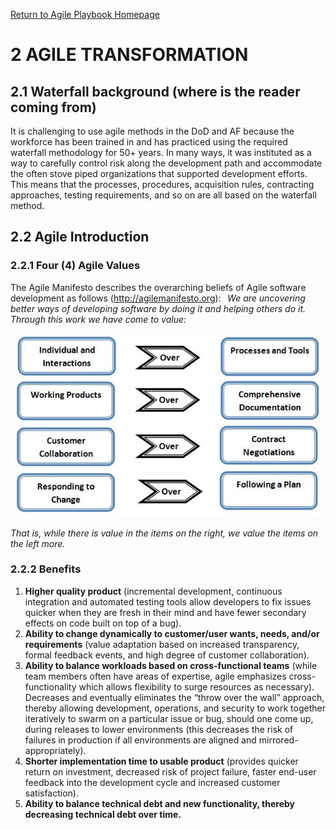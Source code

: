 [Return to Agile Playbook Homepage](https://wwalski.github.io/AgilePB_TOC/)
# 2	AGILE TRANSFORMATION
## 2.1	Waterfall background (where is the reader coming from)
It is challenging to use agile methods in the DoD and AF because the workforce has been trained in and has practiced using the required waterfall methodology for 50+ years.  In many ways, it was instituted as a way to carefully control risk along the development path and accommodate the often stove piped organizations that supported development efforts.  This means that the processes, procedures, acquisition rules, contracting approaches, testing requirements, and so on are all based on the waterfall method. 
## 2.2	Agile Introduction
### 2.2.1	Four (4) Agile Values
The Agile Manifesto describes the overarching beliefs of Agile software development as follows (http://agilemanifesto.org): 
  
_We are uncovering better ways of developing software by doing it and helping others do it. Through this work we have come to value:_   

![Agile Manifest](Agile_Manifesto.jpg)

_That is, while there is value in the items on the right, we value the items on the left more._   

### 2.2.2	Benefits
1.	**Higher quality product** (incremental development, continuous integration and automated testing tools allow developers to fix issues quicker when they are fresh in their mind and have fewer secondary effects on code built on top of a bug).  
2.	**Ability to change dynamically to customer/user wants, needs, and/or requirements** (value adaptation based on increased transparency, formal feedback events, and high degree of customer collaboration).  
3.	**Ability to balance workloads based on cross-functional teams** (while team members often have areas of expertise, agile emphasizes cross-functionality which allows flexibility to surge resources as necessary).  Decreases and eventually eliminates the “throw over the wall” approach, thereby allowing development, operations, and security to work together iteratively to swarm on a particular issue or bug, should one come up, during releases to lower environments (this decreases the risk of failures in production if all environments are aligned and mirrored-appropriately). 
4.	**Shorter implementation time to usable product** (provides quicker return on investment, decreased risk of project failure, faster end-user feedback into the development cycle and increased customer satisfaction).  
5.	**Ability to balance technical debt and new functionality, thereby decreasing technical debt over time.** 
